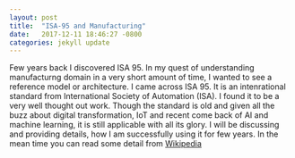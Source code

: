 ```yaml
---
layout: post
title:  "ISA-95 and Manufacturing"
date:   2017-12-11 18:46:27 -0800
categories: jekyll update
---
```

Few years back I discovered ISA 95. In my quest of understanding manufacturng domain in a very short amount of time, I wanted to see a reference model or architecture. I came across ISA 95. It is an intenrational standard from International Society of Automation (ISA). I found it to be a very well thought out work. Though the standard is old and given all the buzz about digital transformation, IoT and recent come back of AI and machine learning, it is still applicable with all its glory. I will be discussing and providing details, how I am successfully using it for few years. In the mean time you can read some detail from [Wikipedia](https://en.wikipedia.org/wiki/ANSI/ISA-95)


